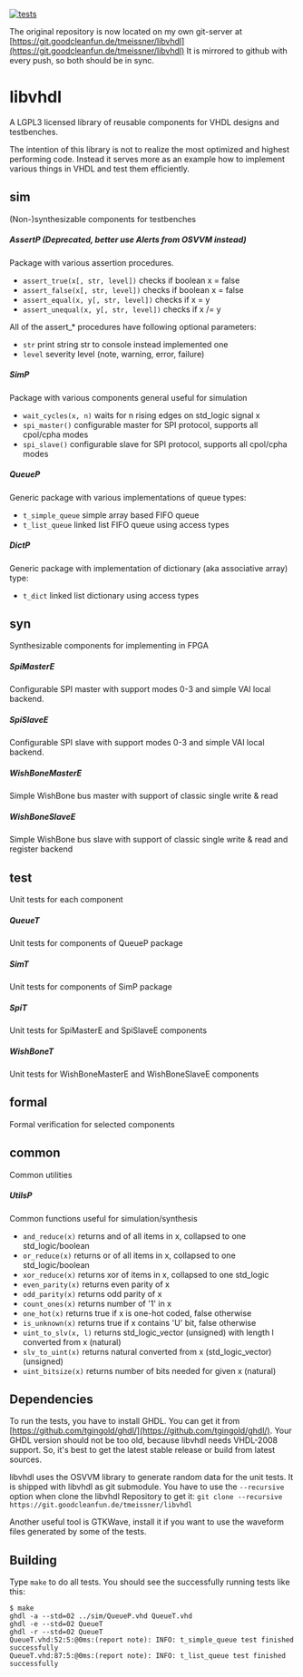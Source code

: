 [![tests](https://github.com/tmeissner/libvhdl/workflows/tests/badge.svg?branch=master)](https://github.com/tmeissner/libvhdl/actions?query=workflow%3Atests)

The original repository is now located on my own git-server at [https://git.goodcleanfun.de/tmeissner/libvhdl](https://git.goodcleanfun.de/tmeissner/libvhdl)
It is mirrored to github with every push, so both should be in sync.

# libvhdl
A LGPL3 licensed library of reusable components for VHDL designs and testbenches.

The intention of this library is not to realize the most optimized and highest performing code.
Instead it serves more as an example how to implement various things in VHDL and test them efficiently.

## sim
(Non-)synthesizable components for testbenches

##### AssertP (Deprecated, better use Alerts from OSVVM instead)
Package with various assertion procedures.

* `assert_true(x[, str, level])` checks if boolean x = false
* `assert_false(x[, str, level])` checks if boolean x = false
* `assert_equal(x, y[, str, level])` checks if x = y
* `assert_unequal(x, y[, str, level])` checks if x /= y

All of the assert_* procedures have following optional parameters:

* `str` print string str to console instead implemented one
* `level` severity level (note, warning, error, failure)

##### SimP
Package with various components general useful for simulation

* `wait_cycles(x, n)` waits for n rising edges on std_logic signal x
* `spi_master()` configurable master for SPI protocol, supports all cpol/cpha modes
* `spi_slave()` configurable slave for SPI protocol, supports all cpol/cpha modes

##### QueueP
Generic package with various implementations of queue types:

* `t_simple_queue` simple array based FIFO queue
* `t_list_queue` linked list FIFO queue using access types

##### DictP
Generic package with implementation of dictionary (aka associative array) type:

* `t_dict` linked list dictionary using access types

## syn
Synthesizable components for implementing in FPGA

##### SpiMasterE
Configurable SPI master with support modes 0-3 and simple VAI local backend.

##### SpiSlaveE
Configurable SPI slave with support modes 0-3 and simple VAI local backend.

##### WishBoneMasterE
Simple WishBone bus master with support of classic single write & read

##### WishBoneSlaveE
Simple WishBone bus slave with support of classic single write & read and register backend


## test
Unit tests for each component

##### QueueT
Unit tests for components of QueueP package

##### SimT
Unit tests for components of SimP package

##### SpiT
Unit tests for SpiMasterE and SpiSlaveE components

##### WishBoneT
Unit tests for WishBoneMasterE and WishBoneSlaveE components


## formal
Formal verification for selected components


## common
Common utilities

##### UtilsP
Common functions useful for simulation/synthesis

* `and_reduce(x)` returns and of all items in x, collapsed to one std_logic/boolean
* `or_reduce(x)` returns or of all items in x, collapsed to one std_logic/boolean
* `xor_reduce(x)` returns xor of items in x, collapsed to one std_logic
* `even_parity(x)` returns even parity of x
* `odd_parity(x)` returns odd parity of x
* `count_ones(x)` returns number of '1' in x
* `one_hot(x)` returns true if x is one-hot coded, false otherwise
* `is_unknown(x)` returns true if x contains 'U' bit, false otherwise
* `uint_to_slv(x, l)` returns std_logic_vector (unsigned) with length l converted from x (natural)
* `slv_to_uint(x)` returns natural converted from x (std_logic_vector) (unsigned)
* `uint_bitsize(x)` returns number of bits needed for given x (natural)


## Dependencies
To run the tests, you have to install GHDL. You can get it from
[https://github.com/tgingold/ghdl/](https://github.com/tgingold/ghdl/). Your GHDL version should not be too old, because libvhdl needs VHDL-2008 support. So, it's best to get the latest stable release or build from latest sources.

libvhdl uses the OSVVM library to generate random data for the unit tests. It is shipped with libvhdl as git submodule. You have to use the `--recursive` option when clone
the libvhdl Repository to get it: `git clone --recursive https://git.goodcleanfun.de/tmeissner/libvhdl`

Another useful tool is GTKWave, install it if you want to use the waveform files generated by some of the tests.


## Building
Type `make` to do all tests. You should see the successfully running tests like this:

```
$ make
ghdl -a --std=02 ../sim/QueueP.vhd QueueT.vhd
ghdl -e --std=02 QueueT
ghdl -r --std=02 QueueT
QueueT.vhd:52:5:@0ms:(report note): INFO: t_simple_queue test finished successfully
QueueT.vhd:87:5:@0ms:(report note): INFO: t_list_queue test finished successfully
```
